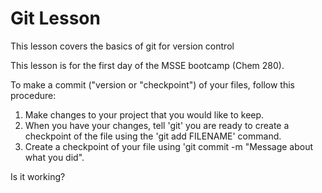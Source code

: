 # Git Lesson

This lesson covers the basics of git for version control

This lesson is for the first day of the MSSE bootcamp (Chem 280).

To make a commit ("version or "checkpoint") of your files, follow this procedure:

1. Make changes to your project that you would like to keep.
2. When you have your changes, tell 'git' you are ready to create a checkpoint of the file using the 'git add FILENAME' command.
3. Create a checkpoint of your file using 'git commit -m "Message about what you did".


Is it working?